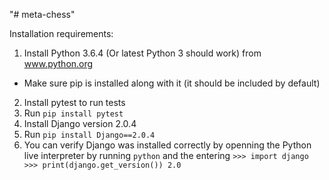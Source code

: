 "# meta-chess" 

Installation requirements:

1. Install Python 3.6.4 (Or latest Python 3 should work) from www.python.org
  * Make sure pip is installed along with it (it should be included by default)
2. Install pytest to run tests
  1. Run `pip install pytest`
3. Install Django version 2.0.4
  1. Run `pip install Django==2.0.4`
  2. You can verify Django was installed correctly by openning the Python live interpreter by running `python` and the entering
    ```
    >>> import django
    >>> print(django.get_version())
    2.0
    ```
